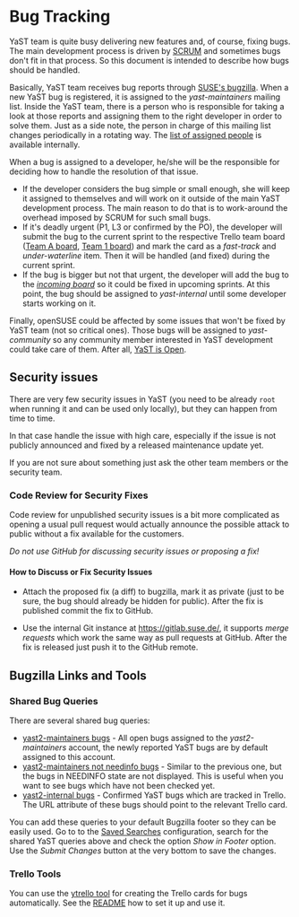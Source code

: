 Bug Tracking
============

YaST team is quite busy delivering new features and, of course, fixing bugs.
The main development process is driven by
[SCRUM](https://www.scrumalliance.org/) and sometimes bugs don't fit in that
process. So this document is intended to describe how bugs should be handled.

Basically, YaST team receives bug reports through [SUSE's
bugzilla](http://bugzilla.suse.com). When a new YaST bug is registered, it is
assigned to the *yast-maintainers* mailing list. Inside the YaST team, there is
a person who is responsible for taking a look at those reports and assigning
them to the right developer in order to solve them. Just as a side note, the
person in charge of this mailing list changes periodically in a rotating way.
The [list of assigned people](https://wiki.microfocus.net/index.php/YaST/yast2-maintainers_Round_Robin)
is available internally.

When a bug is assigned to a developer, he/she will be the responsible for deciding
how to handle the resolution of that issue.

* If the developer considers the bug simple or small enough, she will keep it
  assigned to themselves and will work on it outside of the main YaST development
  process. The main reason to do that is to work-around the overhead imposed by
  SCRUM for such small bugs.
* If it's deadly urgent (P1, L3 or confirmed by the PO), the developer will submit
  the bug to the current sprint to the respective Trello team board
  ([Team A board](https://trello.com/b/kEAc7bFf),
  [Team 1 board](https://trello.com/b/tM5tFlxs)) and mark the card as a *fast-track*
  and *under-waterline* item. Then it will be handled (and fixed) during the current sprint.
* If the bug is bigger but not that urgent, the developer will add the bug to
  the [*incoming board*](https://trello.com/b/aICWq7sT) so it could be fixed in
  upcoming sprints. At this point, the bug should be assigned to *yast-internal*
  until some developer starts working on it.

Finally, openSUSE could be affected by some issues that won't be fixed by YaST
team (not so critical ones). Those bugs will be assigned to *yast-community*
so any community member interested in YaST development could take care of them.
After all, [YaST is Open](http://yastgithubio.readthedocs.org/en/latest/yast_is_open/).

## Security issues

There are very few security issues in YaST (you need to be already `root` when
running it and can be used only locally), but they can happen from time to time.

In that case handle the issue with high care, especially if the issue is not publicly
announced and fixed by a released maintenance update yet.

If you are not sure about something just ask the other team members or the security team.

### Code Review for Security Fixes

Code review for unpublished security issues is a bit more complicated as opening
a usual pull request would actually announce the possible attack to public without
a fix available for the customers.

*Do not use GitHub for discussing security issues or proposing a fix!*

#### How to Discuss or Fix Security Issues

- Attach the proposed fix (a diff) to bugzilla, mark it as private (just to be sure,
  the bug should already be hidden for public). After the fix is published
  commit the fix to GitHub.

- Use the internal Git instance at https://gitlab.suse.de/, it supports
  *merge requests* which work the same way as pull requests at GitHub. After the
  fix is released just push it to the GitHub remote.


## Bugzilla Links and Tools

### Shared Bug Queries

There are several shared bug queries:

- [yast2-maintainers bugs](https://bugzilla.suse.com/buglist.cgi?cmdtype=dorem&remaction=run&namedcmd=yast2-maintainers%20bugs&sharer_id=6053) -
  All open bugs assigned to the *yast2-maintainers* account, the newly reported YaST
  bugs are by default assigned to this account.
- [yast2-maintainers not needinfo bugs](https://bugzilla.suse.com/buglist.cgi?cmdtype=dorem&remaction=run&namedcmd=yast2-maintainers%20not%20needinfo%20bugs&sharer_id=6053) -
  Similar to the previous one, but the bugs in NEEDINFO state are not displayed.
  This is useful when you want to see bugs which have not been checked yet.
- [yast2-internal bugs](https://bugzilla.suse.com/buglist.cgi?cmdtype=dorem&remaction=run&namedcmd=yast2-internal%20bugs&sharer_id=6053) -
  Confirmed YaST bugs which are tracked in Trello. The URL attribute of these
  bugs should point to the relevant Trello card.

You can add these queries to your default Bugzilla footer so they can be easily used.
Go to to the [Saved Searches](https://bugzilla.suse.com/userprefs.cgi?tab=saved-searches)
configuration, search for the shared YaST queries above and check the option
*Show in Footer* option. Use the *Submit Changes* button at the very bottom to
save the changes.


### Trello Tools

You can use the [ytrello tool](https://github.com/mvidner/ytrello) for creating
the Trello cards for bugs automatically. See the [README](
https://github.com/mvidner/ytrello/blob/master/README.md) how to set it up and use it.
